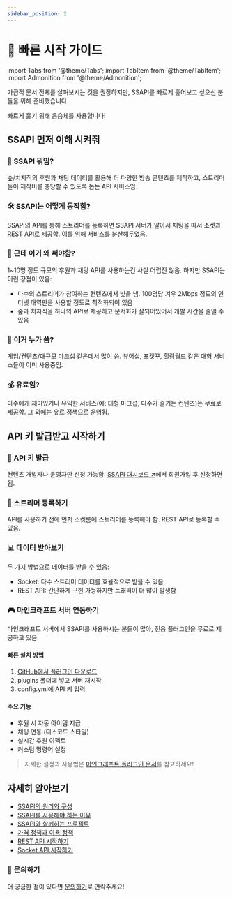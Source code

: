 ```yaml
---
sidebar_position: 2
---
```


# 🚄 빠른 시작 가이드

import Tabs from '@theme/Tabs';
import TabItem from '@theme/TabItem';
import Admonition from '@theme/Admonition';

<Admonition type="caution">
 가급적 문서 전체를 살펴보시는 것을 권장하지만, SSAPI를 빠르게 훑어보고 싶으신 분들을 위해 준비했습니다.
 
 빠르게 훑기 위해 음슴체를 사용합니다!
</Admonition>

## SSAPI 먼저 이해 시켜줘

### 🤔 SSAPI 뭐임?

숲/치지직의 후원과 채팅 데이터를 활용해 더 다양한 방송 콘텐츠를 제작하고, 스트리머들이 제작비를 충당할 수 있도록 돕는 API 서비스임.

### 🛠 SSAPI는 어떻게 동작함?

SSAPI의 API를 통해 스트리머를 등록하면 SSAPI 서버가 알아서 채팅을 따서 소켓과 REST API로 제공함. 이를 위해 서비스를 분산해두었음.

### 🤷 근데 이거 왜 써야함?

1~10명 정도 규모의 후원과 채팅 API를 사용하는건 사실 어렵진 않음. 하지만 SSAPI는 이런 장점이 있음:

- 다수의 스트리머가 참여하는 컨텐츠에서 빛을 냄. 100명당 겨우 2Mbps 정도의 인터넷 대역만을 사용할 정도로 최적화되어 있음
- 숲과 치지직을 하나의 API로 제공하고 문서화가 잘되어있어서 개발 시간을 줄일 수 있음

### 👥 이거 누가 씀?

게임/컨텐츠/대규모 마크섭 같은데서 많이 씀. 뷰어십, 포켓꾸, 힐링월드 같은 대형 서비스들이 이미 사용중임.

### 💰 유료임?

다수에게 재미있거나 유익한 서비스(예: 대형 마크섭, 다수가 즐기는 컨텐츠)는 무료로 제공함. 그 외에는 유료 정책으로 운영됨.

## API 키 발급받고 시작하기

### 🔑 API 키 발급

컨텐츠 개발자나 운영자만 신청 가능함. [SSAPI 대시보드 ↗](http://dashboard.ssapi.kr/)에서 회원가입 후 신청하면 됨.

### 📝 스트리머 등록하기

API를 사용하기 전에 먼저 소켓룸에 스트리머를 등록해야 함. REST API로 등록할 수 있음.

### 📊 데이터 받아보기

두 가지 방법으로 데이터를 받을 수 있음:

- Socket: 다수 스트리머 데이터를 효율적으로 받을 수 있음
- REST API: 간단하게 구현 가능하지만 트래픽이 더 많이 발생함

### 🎮 마인크래프트 서버 연동하기

마인크래프트 서버에서 SSAPI를 사용하시는 분들이 많아, 전용 플러그인을 무료로 제공하고 있음:

#### 빠른 설치 방법

1. [GitHub에서 플러그인 다운로드](https://github.com/DOCHIS/ssapi-minecraft/releases)
2. plugins 폴더에 넣고 서버 재시작
3. config.yml에 API 키 입력

#### 주요 기능

- 후원 시 자동 아이템 지급
- 채팅 연동 (디스코드 스타일)
- 실시간 후원 이펙트
- 커스텀 명령어 설정

> 자세한 설정과 사용법은 [마인크래프트 플러그인 문서](https://github.com/DOCHIS/SSAPI-Minecraft/)를 참고하세요!

## 자세히 알아보기

- [SSAPI의 원리와 구성](/docs/intro/api)
- [SSAPI를 사용해야 하는 이유](/docs/intro/why-use)
- [SSAPI와 함께하는 프로젝트](/docs/intro/projects)
- [가격 정책과 이용 정책](/docs/intro/policy)
- [REST API 시작하기](/docs/rest-api/start)
- [Socket API 시작하기](/docs/socket/start)

### 💬 문의하기

더 궁금한 점이 있다면 [문의하기](/docs/contact)로 연락주세요!
